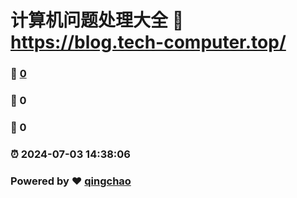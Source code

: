 # 计算机问题处理大全 :link: https://blog.tech-computer.top/
### :page_facing_up: [0](https://BJ-MQC.github.io/tech-computer.github.io/tag.html) 
### :speech_balloon: 0 
### :hibiscus: 0 
### :alarm_clock: 2024-07-03 14:38:06 
### Powered by :heart: [qingchao](https://github.com/Meekdai/Gmeek)
